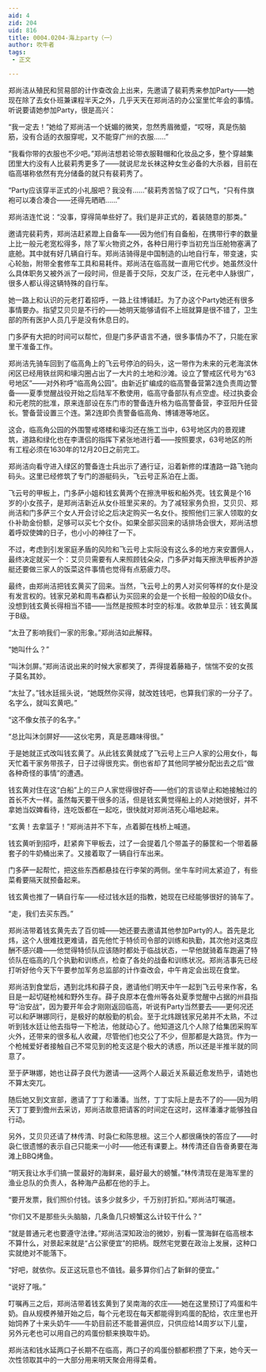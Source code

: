 ```yaml
---
aid: 4
zid: 204
uid: 816
title: 0004.0204-海上party（一）
author: 吹牛者
tags: 
 - 正文

---
```




  郑尚洁从殖民和贸易部的计作查改会上出来，先邀请了裴莉秀来参加Party——她现在除了去女仆班兼课程半天之外，几乎天天在郑尚洁的办公室里忙年会的事情。听说要请她参加Party，很是高兴：

  “我一定去！”她给了郑尚洁一个妩媚的微笑，忽然秀眉微蹙，“哎呀，真是伤脑筋，没有合适的衣服穿呢，又不能穿广州的衣服……”

  “我看你带的衣服也不少吧。”郑尚洁想若论带衣服鞋帽和化妆品之多，整个穿越集团里大约没有人比裴莉秀更多了——就说尼龙长袜这种女生必备的大杀器，目前在临高堪称依然有充分储备的就只有裴莉秀了。

  “Party应该穿半正式的小礼服吧？我没有……”裴莉秀苦恼了叹了口气，“只有件旗袍可以凑合凑合——还得先晒晒……”

  郑尚洁连忙说：“没事，穿得简单些好了。我们是非正式的，着装随意的那类。”

  邀请完裴莉秀，郑尚洁赶紧蹬上自备车——因为他们有自备船，在携带行李的数量上比一般元老宽松得多，除了军火物资之外，各种日用行李当初充当压舱物塞满了底舱。其中就有好几辆自行车。郑尚洁骑得是中国制造的山地自行车，带变速，实心轮胎，附带全套修车工具和易耗件。郑尚洁在临高就一直用它代步。她虽然没什么具体职务又被外派了一段时间，但是善于交际，交友广泛，在元老中人脉很广，很多人都认得这辆特殊的自行车。

  她一路上和认识的元老打着招呼，一路上往博铺赶。为了办这个Party她还有很多事情要办。指望艾贝贝是不行的——她明天能够请假不上班就算是很不错了，卫生部的所有医护人员几乎是没有休息日的。

  门多萨有大把的时间可以帮忙，但是门多萨语言不通，很多事情办不了，只能在家里干准备工作。

  郑尚洁先骑车回到了临高角上的飞云号停泊的码头，这一带作为未来的元老海滨休闲区已经用铁丝网和壕沟圈占出了一大片的土地和沙滩。设立了警戒区代号为“63号地区”——对外称呼“临高角公园”。由新近扩编成的临高警备营第2连负责周边警备——夏季觉醒战役开始之后陆军不敷使用，临高守备部队有点空虚。经过执委会和元老院的批准，原来连部设在东门市的警备连升格为临高警备营，李亚阳升任营长。警备营设置三个连。第2连即负责警备临高角、博铺港等地区。

  这会，临高角公园的外围警戒塔楼和壕沟还在施工当中，63号地区内的景观建筑，道路和绿化也在李潇侣的指挥下紧张地进行着——按照要求，63号地区的所有工程必须在1630年的12月20日之前完工。

  郑尚洁向看守进入绿区的警备连士兵出示了通行证，沿着新修的煤渣路一路飞驰向码头。这里已经修筑了专门的游艇码头，飞云号正系泊在上面。

  飞云号的甲板上，门多萨小姐和钱玄黄两个在擦洗甲板和船外壳。钱玄黄是个16岁的小女孩子，是郑尚洁新近从女仆班里买来的。为了减轻家务负担，艾贝贝、郑尚洁和门多萨三个女人开会讨论之后决定购买一名女仆。按照他们三家人领取的女仆补助金份额，足够可以买七个女仆。如果全部买回来的话排场会很大，郑尚洁想着呼奴使婢的日子，也小小的神往了一下。

  不过，考虑到引发家庭矛盾的风险和飞云号上实际没有这么多的地方来安置佣人，最终决定就买一个：艾贝贝需要有人来照顾钱朵朵，门多萨对每天擦洗甲板养护游艇还要做三家人的饭菜这件事情也觉得有点筋疲力尽。

  最终，由郑尚洁把钱玄黄买了回来。当然，飞云号上的男人对买何等样的女仆是没有发言权的。钱家兄弟和周韦森都认为买回来的会是一个长相一般般的D级女仆。没想到钱玄黄长得相当不错——当然是按照本时空的标准。收款单显示：钱玄黄属于B级。

  “太丑了影响我们一家的形象。”郑尚洁如此解释。

  “她叫什么？”

  “叫沐剑屏。”郑尚洁说出来的时候大家都笑了，弄得提着藤箱子，惴惴不安的女孩子莫名其妙。

  “太扯了。”钱水廷摇头说，“她既然你买得，就改姓钱吧，也算我们家的一分子了。名字么，就叫玄黄吧。”

  “这不像女孩子的名字。”

  “总比叫沐剑屏好——这伙宅男，真是恶趣味得很。”

  于是她就正式改叫钱玄黄了。从此钱玄黄就成了飞云号上三户人家的公用女仆，每天忙着干家务带孩子，日子过得很充实。倒也省却了其他同学被分配出去之后“做各种奇怪的事情”的遭遇。

  钱玄黄对住在这“白船”上的三户人家觉得很好奇——他们的言谈举止和她接触过的首长不大一样。虽然每天要干很多的活，但是钱玄黄觉得船上的人对她很好，并不拿她当奴婢看待，连吃饭都在一起吃，很快就对郑尚洁死心塌地起来。

  “玄黄！去拿篮子！”郑尚洁并不下车，点着脚在栈桥上喊道。

  钱玄黄听到招呼，赶紧奔下甲板去，过了一会提着几个带盖子的藤筐和一个带着藤套子的牛奶桶出来了。又接着取了一辆自行车出来。

  门多萨一起帮忙，把这些东西都悬挂在行李架的两侧。坐牛车时间太紧迫了，有些菜肴要隔天就预备起来。

  钱玄黄也推了一辆自行车——经过钱水廷的指教，她现在已经能够很好的骑车了。

  “走，我们去买东西。”

  郑尚洁带着钱玄黄先去了百仞城——她还要去邀请其他参加Party的人。首先是北炜，这个人很难找更难请，首先他忙于特侦司令部的训练和执勤，其次他对这类应酬不感兴趣——他觉得特侦队应该随时都处于临战状态，一早他就骑着车跑遍了特侦队在临高的几个执勤和训练点，检查了各处的战备和训练状况。郑尚洁事先已经打听好他今天下午要参加军务总监部的计作查改会，中午肯定会出现在食堂。

  郑尚洁到食堂后，遇到北炜和薛子良，邀请他们明天中午一起到飞云号来作客，名目是一起切磋枪械和野外生存。薛子良原本在儋州等各处夏季觉醒中占据的州县指导“治安战”，因为要开年会才刚刚返回临高，听说有Party当然要去——更何况还可以和萨琳娜同行，是极好的献殷勤的机会。至于北炜跟钱家兄弟并不太熟，不过听到钱水廷让他去指导一下枪法，他就动心了。他知道这几个人除了给集团采购军火外，还带来的很多私人收藏，尽管他们也交公了不少，但那都是大路货。作为一个枪械爱好者接触自己不常见到的枪支这是个极大的诱惑，所以还是半推半就的同意了。

  至于萨琳娜，她也让薛子良代为邀请——这两个人最近关系最近愈发热乎，请她也不算太突兀。

  随后她又到文宣部，邀请了丁丁和潘潘。当然，丁丁实际上是去不了的——因为明天丁丁要到儋州去采访，郑尚洁故意把请客的时间定在这时，这样潘潘才能够独自行动。

  另外，艾贝贝还请了林传清、时袅仁和陈思根。这三个人都很痛快的答应了——时袅仁很遗憾的表示自己只能来一小时——他还有课要上。林传清还自告奋勇要在海滩上BBQ烤鱼。

  “明天我让水手们搞一筐最好的海鲜来，最好最大的螃蟹。”林传清现在是海军里的渔业总队的负责人，各种海产品都在他的手上。

  “要开发票，我们照价付钱。该多少就多少，千万别打折扣。”郑尚洁叮嘱道。

  “你们又不是那些头头脑脑，几条鱼几只螃蟹这么计较干什么？”

  “就是普通元老也要遵守法律。”郑尚洁深知政治的微妙，别看一筐海鲜在临高根本不算什么，对景起来就是“占公家便宜”的把柄。既然宅党要在政治上发展，这种口实就绝对不能落下。

  “好吧，就依你。反正这玩意也不值钱。最多算你们占了新鲜的便宜。”

  “说好了哦。”

  叮嘱再三之后，郑尚洁带着钱玄黄到了吴南海的农庄——她在这里预订了鸡蛋和牛奶。自从规模养殖开始之后，每个元老现在每天都能得到鸡蛋的配给，农庄里也开始饲养了十来头奶牛——牛奶目前还不能普遍供应，只供应给14周岁以下儿童，另外元老也可以用自己的鸡蛋份额来换取牛奶。

  郑尚洁和钱水延两口子长期不在临高，两口子的鸡蛋份额都积攒了下来，她今天一次性领取其中的一大部分用来明天聚会用得菜肴。


